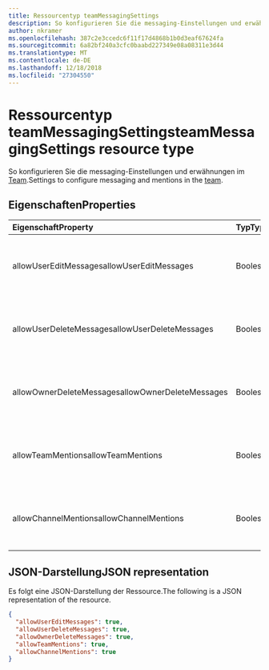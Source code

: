 ```yaml
---
title: Ressourcentyp teamMessagingSettings
description: So konfigurieren Sie die messaging-Einstellungen und erwähnungen im Team.
author: nkramer
ms.openlocfilehash: 387c2e3ccedc6f11f17d4868b1b0d3eaf67624fa
ms.sourcegitcommit: 6a82bf240a3cfc0baabd227349e08a08311e3d44
ms.translationtype: MT
ms.contentlocale: de-DE
ms.lasthandoff: 12/18/2018
ms.locfileid: "27304550"
---
```

# <a name="teammessagingsettings-resource-type"></a><span data-ttu-id="7176d-103">Ressourcentyp teamMessagingSettings</span><span class="sxs-lookup"><span data-stu-id="7176d-103">teamMessagingSettings resource type</span></span>



<span data-ttu-id="7176d-104">So konfigurieren Sie die messaging-Einstellungen und erwähnungen im [Team](team.md).</span><span class="sxs-lookup"><span data-stu-id="7176d-104">Settings to configure messaging and mentions in the [team](team.md).</span></span>

## <a name="properties"></a><span data-ttu-id="7176d-105">Eigenschaften</span><span class="sxs-lookup"><span data-stu-id="7176d-105">Properties</span></span>
| <span data-ttu-id="7176d-106">Eigenschaft</span><span class="sxs-lookup"><span data-stu-id="7176d-106">Property</span></span>     | <span data-ttu-id="7176d-107">Typ</span><span class="sxs-lookup"><span data-stu-id="7176d-107">Type</span></span>   |<span data-ttu-id="7176d-108">Beschreibung</span><span class="sxs-lookup"><span data-stu-id="7176d-108">Description</span></span>|
|:---------------|:--------|:----------|
|<span data-ttu-id="7176d-109">allowUserEditMessages</span><span class="sxs-lookup"><span data-stu-id="7176d-109">allowUserEditMessages</span></span>|<span data-ttu-id="7176d-110">Boolesch</span><span class="sxs-lookup"><span data-stu-id="7176d-110">Boolean</span></span>|<span data-ttu-id="7176d-111">Wenn es sich bei Festlegung auf true können Benutzer ihre Nachrichten bearbeiten kann.</span><span class="sxs-lookup"><span data-stu-id="7176d-111">If set to true, users can edit their messages.</span></span>|
|<span data-ttu-id="7176d-112">allowUserDeleteMessages</span><span class="sxs-lookup"><span data-stu-id="7176d-112">allowUserDeleteMessages</span></span>|<span data-ttu-id="7176d-113">Boolesch</span><span class="sxs-lookup"><span data-stu-id="7176d-113">Boolean</span></span>|<span data-ttu-id="7176d-114">Bei Festlegung auf true können Benutzer ihre Nachrichten löschen kann.</span><span class="sxs-lookup"><span data-stu-id="7176d-114">If set to true, users can delete their messages.</span></span>|
|<span data-ttu-id="7176d-115">allowOwnerDeleteMessages</span><span class="sxs-lookup"><span data-stu-id="7176d-115">allowOwnerDeleteMessages</span></span>|<span data-ttu-id="7176d-116">Boolesch</span><span class="sxs-lookup"><span data-stu-id="7176d-116">Boolean</span></span>|<span data-ttu-id="7176d-117">Bei Festlegung auf "true" Websitebesitzer eine beliebige Nachricht löschen kann.</span><span class="sxs-lookup"><span data-stu-id="7176d-117">If set to true, owners can delete any message.</span></span>|
|<span data-ttu-id="7176d-118">allowTeamMentions</span><span class="sxs-lookup"><span data-stu-id="7176d-118">allowTeamMentions</span></span>|<span data-ttu-id="7176d-119">Boolesch</span><span class="sxs-lookup"><span data-stu-id="7176d-119">Boolean</span></span>|<span data-ttu-id="7176d-120">Wenn Festlegung auf "true", "@team erwähnungen sind zulässig.</span><span class="sxs-lookup"><span data-stu-id="7176d-120">If set to true, @team mentions are allowed.</span></span>|
|<span data-ttu-id="7176d-121">allowChannelMentions</span><span class="sxs-lookup"><span data-stu-id="7176d-121">allowChannelMentions</span></span>|<span data-ttu-id="7176d-122">Boolesch</span><span class="sxs-lookup"><span data-stu-id="7176d-122">Boolean</span></span>|<span data-ttu-id="7176d-123">Wenn Festlegung auf "true", "@channel erwähnungen sind zulässig.</span><span class="sxs-lookup"><span data-stu-id="7176d-123">If set to true, @channel mentions are allowed.</span></span>|

## <a name="json-representation"></a><span data-ttu-id="7176d-124">JSON-Darstellung</span><span class="sxs-lookup"><span data-stu-id="7176d-124">JSON representation</span></span>

<span data-ttu-id="7176d-125">Es folgt eine JSON-Darstellung der Ressource.</span><span class="sxs-lookup"><span data-stu-id="7176d-125">The following is a JSON representation of the resource.</span></span>

<!-- {
  "blockType": "resource",
  "@odata.type": "microsoft.graph.teamMessagingSettings"
}-->

```json
{
  "allowUserEditMessages": true,
  "allowUserDeleteMessages": true,
  "allowOwnerDeleteMessages": true,
  "allowTeamMentions": true,
  "allowChannelMentions": true    
}
```

<!-- uuid: 8fcb5dbc-d5aa-4681-8e31-b001d5168d79
2015-10-25 14:57:30 UTC -->
<!-- {
  "type": "#page.annotation",
  "description": "team's messagingSettings resource",
  "keywords": "",
  "section": "documentation",
  "tocPath": ""
}-->
